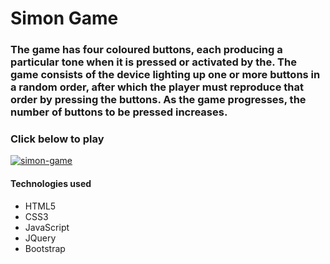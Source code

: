 # Simon Game

### The game has four coloured buttons, each producing a particular tone when it is pressed or activated by the. The game consists of the device lighting up one or more buttons in a random order, after which the player must reproduce that order by pressing the buttons. As the game progresses, the number of buttons to be pressed increases.
### Click below to play

[![simon-game](https://timscully-github.github.io/simon-game/images/preview.jpg)](https://timscully-github.github.io/simon-game/)

#### Technologies used
* HTML5
* CSS3
* JavaScript
* JQuery
* Bootstrap

